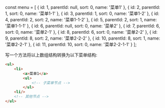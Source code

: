 const menu = [
    { id: 1, parentId: null, sort: 0, name: '菜单1' },
    { id: 2, parentId: 1, sort: 0, name: '菜单1-1' },
    { id: 3, parentId: 1, sort: 0, name: '菜单1-2' },
    { id: 4, parentId: 2, sort: 2, name: '菜单1-1-2' },
    { id: 5, parentId: 2, sort: 1, name: '菜单1-1-1' },
    { id: 6, parentId: null, sort: 0, name: '菜单2' },
    { id: 7, parentId: 6, sort: 0, name: '菜单2-1' },
    { id: 8, parentId: 6, sort: 0, name: '菜单2-2' },
    { id: 9, parentId: 8, sort: 2, name: '菜单2-2-2' },
    { id: 10, parentId: 8, sort: 1, name: '菜单2-2-1' },
    { id: 11, parentId: 10, sort: 0, name: '菜单2-2-1-1' }
];

写一个方法将以上数组结构转换为以下菜单结构:

```html
<ul>
    <li>
        <a>菜单1</a>
        <ul>
            <!-- 子菜单节点 -->
        </ul>
    <li/>
    <!-- 其他节点 -->
</ul>
```